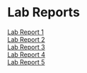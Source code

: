 # Lab Reports

[Lab Report 1](/cse15l-lab-reports/lab-report-1-week-2.html)
<br>
[Lab Report 2](/cse15l-lab-reports/lab-report-2-week-4.html)
<br>
[Lab Report 3](/cse15l-lab-reports/lab-report-3-week-6.html)
<br>
[Lab Report 4](/cse15l-lab-reports/lab-report-4-week-8.html)
<br>
[Lab Report 5](/cse15l-lab-reports/lab-report-5-week-10.html)
